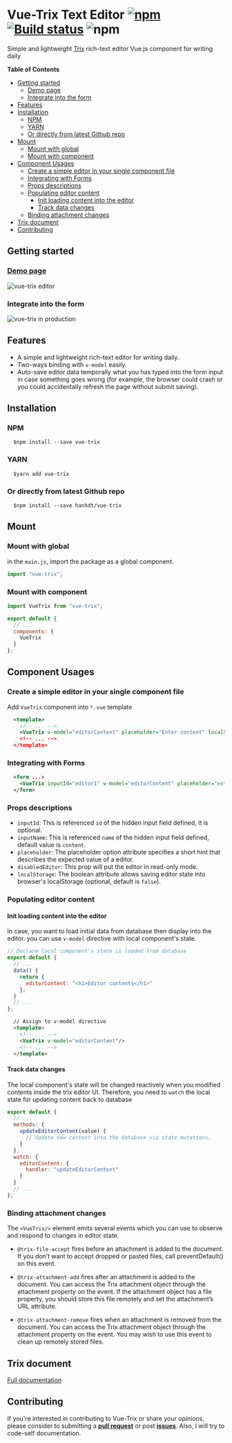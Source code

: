 # Vue-Trix Text Editor [![npm](https://img.shields.io/npm/v/vue-trix.svg?style=flat)](https://www.npmjs.com/package/vue-trix) [![Build status](https://ci.appveyor.com/api/projects/status/nffmo893v52evpgm/branch/master?svg=true)](https://ci.appveyor.com/project/tranduchanh/vue-trix/branch/master) <img alt="npm" src="https://img.shields.io/npm/dm/vue-trix.svg">

Simple and lightweight [Trix](https://www.npmjs.com/package/trix) rich-text editor Vue.js component for writing daily

**Table of Contents**

  - [Getting started](#getting-started)
    - [Demo page](#sample-page)
    - [Integrate into the form](#integrate-into-the-form)
  - [Features](#features)
  - [Installation](#installation)
    - [NPM](#npm)
    - [YARN](#yarn)
    - [Or directly from latest Github repo](#or-directly-from-latest-github-repo)
  - [Mount](#mount)
    - [Mount with global](#mount-with-global)
    - [Mount with component](#mount-with-component)
  - [Component Usages](#component-usages)
    - [Create a simple editor in your single component file](#create-a-simple-editor-in-your-single-component-file)
    - [Integrating with Forms](#integrating-with-forms)
    - [Props descriptions](#props-descriptions)
    - [Populating editor content](#populating-editor-content)
      - [Init loading content into the editor](#init-loading-content-into-the-editor)
      - [Track data changes](#track-data-changes)
    - [Binding attachment changes](#binding-attachment-changes)
  - [Trix document](#trix-document)
  - [Contributing](#contributing)

## Getting started

### [Demo page](/example)

![vue-trix editor](/example/src/assets/vue-trix-editor.png)

### Integrate into the form

![vue-trix in production](/example/src/assets/vue-trix-in-prod.png)

## Features

- A simple and lightweight rich-text editor for writing daily.
- Two-ways binding with `v-model` easily.
- Auto-save editor data temporally what you has typed into the form input in case something goes wrong (for example, the browser could crash or you could accidentally refresh the page without submit saving).

## Installation

### NPM

```Shell
  $npm install --save vue-trix
```

### YARN

```Shell
  $yarn add vue-trix
```

### Or directly from latest Github repo

```Shell
  $npm install --save hanhdt/vue-trix
```

## Mount

### Mount with global

in the `main.js`, import the package as a global component.

```javascript
import "vue-trix";
```

### Mount with component

```javascript
import VueTrix from "vue-trix";

export default {
  // ...
  components: {
    VueTrix
  }
};
```

## Component Usages

### Create a simple editor in your single component file

Add `VueTrix` component into `*.vue` template

```XML
  <template>
    <!-- ... -->
    <VueTrix v-model="editorContent" placeholder="Enter content" localStorage/>
    <!-- ... -->
  </template>
```

### Integrating with Forms

```XML
  <form ...>
    <VueTrix inputId="editor1" v-model="editorContent" placeholder="enter your content..."/>
  </form>
```

### Props descriptions

- `inputId`: This is referenced `id` of the hidden input field defined, it is optional.
- `inputName`: This is referenced `name` of the hidden input field defined, default value is `content`.
- `placeholder`: The placeholder option attribute specifies a short hint that describes the expected value of a editor.
- `disabledEditor`: This prop will put the editor in read-only mode.
- `localStorage`: The boolean attribute allows saving editor state into browser's localStorage (optional, default is `false`).

### Populating editor content

#### Init loading content into the editor

In case, you want to load initial data from database then display into the editor. you can use `v-model` directive with local component's state.

```javascript
// Declare local component's state is loaded from database
export default {
  // ...
  data() {
    return {
      editorContent: "<h1>Editor contents</h1>"
    };
  }
  // ...
};
```

```HTML
  // Assign to v-model directive
  <template>
    <!-- ... -->
    <VueTrix v-model="editorContent"/>
    <!-- ... -->
  </template>
```

#### Track data changes

The local component's state will be changed reactively when you modified contents inside the trix editor UI. Therefore, you need to `watch` the local state for updating content back to database

```javascript
export default {
  // ...
  methods: {
    updateEditorContent(value) {
      // Update new content into the database via state mutations.
    }
  },
  watch: {
    editorContent: {
      handler: "updateEditorContent"
    }
  }
  // ...
};
```

### Binding attachment changes

The `<VueTrix/>` element emits several events which you can use to observe and respond to changes in editor state.

- `@trix-file-accept` fires before an attachment is added to the document. If you don’t want to accept dropped or pasted files, call preventDefault() on this event.

- `@trix-attachment-add` fires after an attachment is added to the document. You can access the Trix attachment object through the attachment property on the event. If the attachment object has a file property, you should store this file remotely and set the attachment’s URL attribute.

- `@trix-attachment-remove` fires when an attachment is removed from the document. You can access the Trix attachment object through the attachment property on the event. You may wish to use this event to clean up remotely stored files.

## Trix document

[Full documentation](https://github.com/basecamp/trix#readme)

## Contributing

If you're interested in contributing to Vue-Trix or share your opinions, please consider to submitting a [**pull request**](https://github.com/hanhdt/vue-trix/pulls) or post [**issues**](https://github.com/hanhdt/vue-trix/issues). Also, I will try to code-self documentation.
